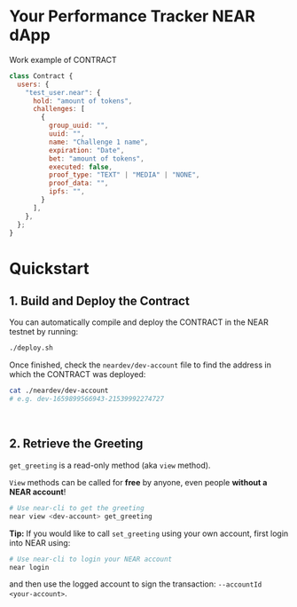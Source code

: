 # Your Performance Tracker NEAR dApp

Work example of CONTRACT

```js
class Contract {
  users: {
    "test_user.near": {
      hold: "amount of tokens",
      challenges: [
        {
          group_uuid: "",
          uuid: "",
          name: "Challenge 1 name",
          expiration: "Date",
          bet: "amount of tokens",
          executed: false,
          proof_type: "TEXT" | "MEDIA" | "NONE",
          proof_data: "",
          ipfs: "",
        }
      ],
    },
  };
}
```

# Quickstart

## 1. Build and Deploy the Contract

You can automatically compile and deploy the CONTRACT in the NEAR testnet by running:

```bash
./deploy.sh
```

Once finished, check the `neardev/dev-account` file to find the address in which the CONTRACT was deployed:

```bash
cat ./neardev/dev-account
# e.g. dev-1659899566943-21539992274727
```

<br />

## 2. Retrieve the Greeting

`get_greeting` is a read-only method (aka `view` method).

`View` methods can be called for **free** by anyone, even people **without a NEAR account**!

```bash
# Use near-cli to get the greeting
near view <dev-account> get_greeting
```


**Tip:** If you would like to call `set_greeting` using your own account, first login into NEAR using:

```bash
# Use near-cli to login your NEAR account
near login
```

and then use the logged account to sign the transaction: `--accountId <your-account>`.
